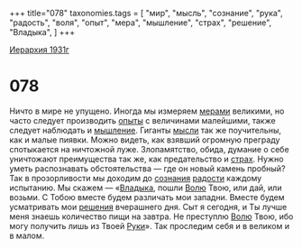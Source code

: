 +++
title="078"
taxonomies.tags = [
"мир",
"мысль",
"сознание",
"рука",
"радость",
"воля",
"опыт",
"мера",
"мышление",
"страх",
"решение",
"Владыка",
]
+++

[Иерархия 1931г](/agni/19312)

# 078
Ничто в мире не упущено. Иногда мы измеряем [мерами](/tags/мера) великими, но часто следует производить [опыты](/tags/опыт) с величинами малейшими, также следует наблюдать и [мышление](/tags/мышление). Гиганты [мысли](/tags/мысль) так же поучительны, как и малые пиявки. Можно видеть, как взявший огромную преграду спотыкается на ничтожной луже. Злопамятство, обида, думание о себе уничтожают преимущества так же, как предательство и [страх](/tags/страх). Нужно уметь распознавать обстоятельства — где он новый камень пробный? Так в прозорливости мы доходим до [сознания](/tags/сознание) [радости](/tags/радость) каждому испытанию. Мы скажем — «[Владыка](/tags/Владыка), пошли [Волю](/tags/воля) Твою, или дай, или возьми. С Тобою вместе будем различать мои западни. Вместе будем усматривать мои [решения](/tags/решение) вчерашнего дня. Сыт я сегодня, и Ты лучше меня знаешь количество пищи на завтра. Не преступлю [Волю](/tags/воля) Твою, ибо могу получить лишь из Твоей [Руки](/tags/рука)». Так проследим себя и в великом и в малом.   

